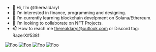 - 👋 Hi, I’m @therealdaryl
- 👀 I’m interested in finance, programming and designing.
- 🌱 I’m currently learning blockchain develpment on Solana/Ethereum.
- 💞️ I’m looking to collaborate on NFT Projects.
- 📫 How to reach me therealdaryl@outlook.com or Discord tag: RazerX#5381

[![Foo](https://i.ibb.co/S3Xh1vM/Telegram.png)](https://t.me/t_hereal)
[![Foo](https://i.ibb.co/T0JZtY9/instagram.png)](https://www.instagram.com/t_hereal/)
[![Foo](https://i.ibb.co/ZmNWbfk/Twitter.png)](https://twitter.com/Skyblader_)
[![Foo](https://i.ibb.co/9nTNn58/discord.png)](http://discordapp.com/users/359039826487410708)
